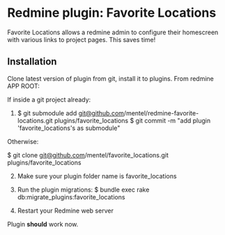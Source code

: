 Redmine plugin: Favorite Locations
==================================

Favorite Locations allows a redmine admin to configure their homescreen with
various links to project pages. This saves time!

Installation
------------

Clone latest version of plugin from git, install it to plugins. From redmine
APP ROOT:

If inside a git project already:

1. $ git submodule add git@github.com/mentel/redmine-favorite-locations.git plugins/favorite\_locations
   $ git commit -m "add plugin 'favorite\_locations's as submodule" 

Otherwise:

   $ git clone git@github.com/mentel/favorite\_locations.git plugins/favorite\_locations

2. Make sure your plugin folder name is favorite\_locations

3. Run the plugin migrations:
$ bundle exec rake db:migrate\_plugins:favorite\_locations

4. Restart your Redmine web server

Plugin **should** work now.
